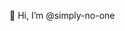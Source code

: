 👋 Hi, I’m @simply-no-one

<!---
simply-no-one/simply-no-one is a ✨ special ✨ repository because its `README.md` (this file) appears on your GitHub profile.
You can click the Preview link to take a look at your changes.
--->
